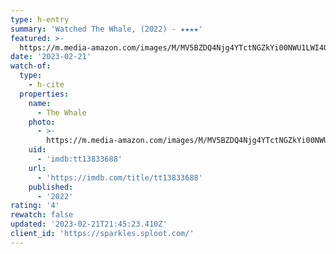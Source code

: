 ```yaml
---
type: h-entry
summary: 'Watched The Whale, (2022) - ★★★★'
featured: >-
  https://m.media-amazon.com/images/M/MV5BZDQ4Njg4YTctNGZkYi00NWU1LWI4OTYtNmNjOWMyMjI1NWYzXkEyXkFqcGdeQXVyMTA3MDk2NDg2._V1_SX300.jpg
date: '2023-02-21'
watch-of:
  type:
    - h-cite
  properties:
    name:
      - The Whale
    photo:
      - >-
        https://m.media-amazon.com/images/M/MV5BZDQ4Njg4YTctNGZkYi00NWU1LWI4OTYtNmNjOWMyMjI1NWYzXkEyXkFqcGdeQXVyMTA3MDk2NDg2._V1_SX300.jpg
    uid:
      - 'imdb:tt13833688'
    url:
      - 'https://imdb.com/title/tt13833688'
    published:
      - '2022'
rating: '4'
rewatch: false
updated: '2023-02-21T21:45:23.410Z'
client_id: 'https://sparkles.sploot.com/'
---
```


